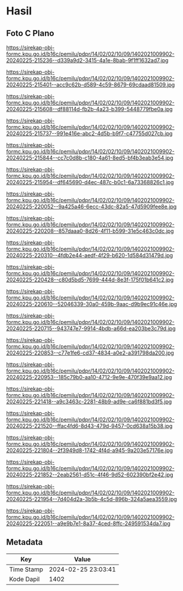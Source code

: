 # Hasil

## Foto C Plano

https://sirekap-obj-formc.kpu.go.id/b16c/pemilu/pdpr/14/02/02/10/09/1402021009902-20240225-215236--d339a9d2-3415-4a1e-8bab-9f1ff1632ad7.jpg

https://sirekap-obj-formc.kpu.go.id/b16c/pemilu/pdpr/14/02/02/10/09/1402021009902-20240225-215401--acc9c62b-d589-4c59-8679-69cdaad81509.jpg

https://sirekap-obj-formc.kpu.go.id/b16c/pemilu/pdpr/14/02/02/10/09/1402021009902-20240225-215608--df88114d-fb2b-4a23-b399-5448779fbe0a.jpg

https://sirekap-obj-formc.kpu.go.id/b16c/pemilu/pdpr/14/02/02/10/09/1402021009902-20240225-215737--991e416e-abc2-4d5b-b9f7-c47755d027cb.jpg

https://sirekap-obj-formc.kpu.go.id/b16c/pemilu/pdpr/14/02/02/10/09/1402021009902-20240225-215844--cc7c0d8b-c180-4a61-8ed5-bf4b3eab3e54.jpg

https://sirekap-obj-formc.kpu.go.id/b16c/pemilu/pdpr/14/02/02/10/09/1402021009902-20240225-215954--df645690-d4ec-487c-b0c1-6a73368826c1.jpg

https://sirekap-obj-formc.kpu.go.id/b16c/pemilu/pdpr/14/02/02/10/09/1402021009902-20240225-220052--9a425a46-6ecc-43dc-82a5-47d5909fee8e.jpg

https://sirekap-obj-formc.kpu.go.id/b16c/pemilu/pdpr/14/02/02/10/09/1402021009902-20240225-220208--857daaa0-8d26-4f11-b599-31e5c463c0dc.jpg

https://sirekap-obj-formc.kpu.go.id/b16c/pemilu/pdpr/14/02/02/10/09/1402021009902-20240225-220310--4fdb2e44-aedf-4f29-b620-1d584d31479d.jpg

https://sirekap-obj-formc.kpu.go.id/b16c/pemilu/pdpr/14/02/02/10/09/1402021009902-20240225-220428--c80d5bd5-7699-444d-8e3f-175f01b641c2.jpg

https://sirekap-obj-formc.kpu.go.id/b16c/pemilu/pdpr/14/02/02/10/09/1402021009902-20240225-220610--52046339-30a0-459b-9aac-d9b9ec91c46e.jpg

https://sirekap-obj-formc.kpu.go.id/b16c/pemilu/pdpr/14/02/02/10/09/1402021009902-20240225-220715--943747e7-9914-4bdb-a66d-ea203be3c79d.jpg

https://sirekap-obj-formc.kpu.go.id/b16c/pemilu/pdpr/14/02/02/10/09/1402021009902-20240225-220853--c77e1fe6-cd37-4834-a0e2-a391798da200.jpg

https://sirekap-obj-formc.kpu.go.id/b16c/pemilu/pdpr/14/02/02/10/09/1402021009902-20240225-220953--185c79b0-aa10-4712-9e9e-470f39e9aa12.jpg

https://sirekap-obj-formc.kpu.go.id/b16c/pemilu/pdpr/14/02/02/10/09/1402021009902-20240225-221418--a9c3463c-2281-48b9-ad9e-ca6f881bd3f5.jpg

https://sirekap-obj-formc.kpu.go.id/b16c/pemilu/pdpr/14/02/02/10/09/1402021009902-20240225-221520--ffac4fd6-8d43-479d-9457-0cd638a15b38.jpg

https://sirekap-obj-formc.kpu.go.id/b16c/pemilu/pdpr/14/02/02/10/09/1402021009902-20240225-221804--2f3949d8-1742-4f4d-a945-9a203e57176e.jpg

https://sirekap-obj-formc.kpu.go.id/b16c/pemilu/pdpr/14/02/02/10/09/1402021009902-20240225-221852--2eab2561-d51c-4f46-9d52-602390bf2e42.jpg

https://sirekap-obj-formc.kpu.go.id/b16c/pemilu/pdpr/14/02/02/10/09/1402021009902-20240225-221954--7d404d2a-3b5b-4c5d-896b-324a5aea3559.jpg

https://sirekap-obj-formc.kpu.go.id/b16c/pemilu/pdpr/14/02/02/10/09/1402021009902-20240225-222051--a9e9b7e1-8a37-4ced-8ffc-249591534da7.jpg


## Metadata

| Key        | Value               |
| ---------- | ------------------- |
| Time Stamp | 2024-02-25 23:03:41 |
| Kode Dapil | 1402                |



